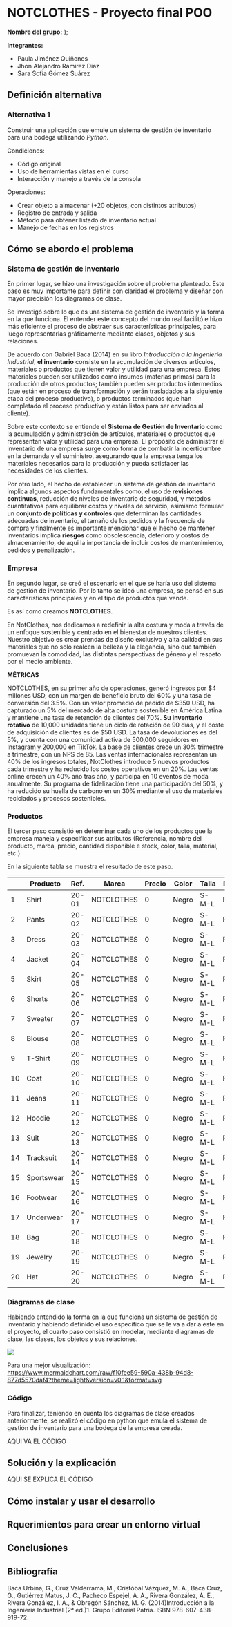 # NOTCLOTHES - Proyecto final POO
**Nombre del grupo:** );

**Integrantes:**
* Paula Jiménez Quiñones
* Jhon Alejandro Ramirez Diaz
* Sara Sofía Gómez Suárez

## Definición alternativa
### Alternativa 1
Construir una aplicación que emule un sistema de gestión de inventario para una bodega utilizando _Python_.

Condiciones:
+ Código original
+ Uso de herramientas vistas en el curso
+ Interacción y manejo a través de la consola
  
Operaciones:
+ Crear objeto a almacenar (+20 objetos, con distintos atributos)
+ Registro de entrada y salida
+ Método para obtener listado de inventario actual
+ Manejo de fechas en los registros
## Cómo se abordo el problema
### Sistema de gestión de inventario
En primer lugar, se hizo una investigación sobre el problema planteado. Este paso es muy importante para definir con claridad el problema y diseñar con mayor precisión los diagramas de clase.

Se investigó sobre lo que es una sistema de gestión de inventario y la forma en la que funciona. El entender este concepto del mundo real facilitó e hizo más eficiente el proceso de abstraer sus características principales, para luego representarlas gráficamente mediante clases, objetos y sus relaciones.


De acuerdo con Gabriel Baca (2014) en su libro _Introducción a la Ingenieria Industrial_, **el inventario** consiste en la acumulación de diversos artículos, materiales o productos que tienen valor y utilidad para una empresa. Estos materiales pueden ser utilizados como insumos (materias primas) para la producción de otros productos; también pueden ser productos intermedios (que están en proceso de transformación y serán trasladados a la siguiente etapa del proceso productivo), o productos terminados (que han completado el proceso productivo y están listos para ser enviados al cliente).

Sobre este contexto se entiende el **Sistema de Gestión de Inventario** como la acumulación y administración de artículos, materiales o productos que representan valor y utilidad para una empresa. El propósito de administrar el inventario de una empresa surge como forma de combatir la incertidumbre en la demanda y el suministro, asegurando que la empresa tenga los materiales necesarios para la producción y pueda satisfacer las necesidades de los clientes.

Por otro lado, el hecho de establecer un sistema de gestión de inventario implica algunos aspectos fundamentales como, el uso de **revisiones continuas**, reducción de niveles de inventario de seguridad, y métodos cuantitativos para equilibrar costos y niveles de servicio, asimismo formular un **conjunto de políticas y controles** que determinan las cantidades adecuadas de inventario, el tamaño de los pedidos y la frecuencia de compra y finalmente es importante mencionar que el hecho de mantener inventarios implica **riesgos** como obsolescencia, deterioro y costos de almacenamiento, de aqui la importancia de incluir costos de mantenimiento, pedidos y penalización.


### Empresa
En segundo lugar, se creó el escenario en el que se haría uso del sistema de gestión de inventario. Por lo tanto se ideó una empresa, se pensó en sus características principales y en el tipo de productos que vende.

Es así como creamos **NOTCLOTHES**.

En NotClothes, nos dedicamos a redefinir la alta costura y moda a través de un enfoque sostenible y centrado en el bienestar de nuestros clientes. Nuestro objetivo es crear prendas de diseño exclusivo y alta calidad en sus materiales que no solo realcen la belleza y la elegancia, sino que también promuevan la comodidad, las distintas perspectivas de género  y el respeto por el medio ambiente.

**MÉTRICAS** 

NOTCLOTHES, en su primer año de operaciones, generó ingresos por $4  millones USD, con un margen de beneficio bruto del 60% y una tasa de conversión del 3.5%. Con un valor promedio de pedido de $350 USD, ha capturado un 5% del mercado de alta costura sostenible en América Latina y mantiene una tasa de retención de clientes del 70%. **Su inventario rotativo** de 10,000 unidades tiene un ciclo de rotación de 90 días, y el coste de adquisición de clientes es de $50 USD. La tasa de devoluciones es del 5%, y cuenta con una comunidad activa de 500,000 seguidores en Instagram y 200,000 en TikTok. La base de clientes crece un 30% trimestre a trimestre, con un NPS de 85. Las ventas internacionales representan un 40% de los ingresos totales, NotClothes introduce 5 nuevos productos cada trimestre y ha reducido los costos operativos en un 20%. Las ventas online crecen un 40% año tras año, y participa en 10 eventos de moda anualmente. Su programa de fidelización tiene una participación del 50%, y ha reducido su huella de carbono en un 30% mediante el uso de materiales reciclados y procesos sostenibles.

### Productos
El tercer paso consistió en determinar cada uno de los productos que la empresa maneja y especificar sus atributos (Referencia, nombre del producto, marca, precio, cantidad disponible e stock, color, talla, material, etc.)

En la siguiente tabla se muestra el resultado de este paso.

||Producto|Ref.|Marca|Precio|Color|Talla|Material|
|---|-----------------|------|---------|---------|--------|------|--------|
|1|Shirt|20-01|NOTCLOTHES|0|Negro|S-M-L|Poliéster|
|2|Pants|20-02|NOTCLOTHES|0|Negro|S-M-L|Poliéster|
|3|Dress|20-03|NOTCLOTHES|0|Negro|S-M-L|Poliéster|
|4|Jacket|20-04|NOTCLOTHES|0|Negro|S-M-L|Poliéster|
|5|Skirt|20-05|NOTCLOTHES|0|Negro|S-M-L|Poliéster|
|6|Shorts|20-06|NOTCLOTHES|0|Negro|S-M-L|Poliéster|
|7|Sweater|20-07|NOTCLOTHES|0|Negro|S-M-L|Poliéster|
|8|Blouse|20-08|NOTCLOTHES|0|Negro|S-M-L|Poliéster|
|9|T-Shirt|20-09|NOTCLOTHES|0|Negro|S-M-L|Poliéster|
|10|Coat|20-10|NOTCLOTHES|0|Negro|S-M-L|Poliéster|
|11|Jeans|20-11|NOTCLOTHES|0|Negro|S-M-L|Poliéster|
|12|Hoodie|20-12|NOTCLOTHES|0|Negro|S-M-L|Poliéster|
|13|Suit|20-13|NOTCLOTHES|0|Negro|S-M-L|Poliéster|
|14|Tracksuit|20-14|NOTCLOTHES|0|Negro|S-M-L|Poliéster|
|15|Sportswear|20-15|NOTCLOTHES|0|Negro|S-M-L|Poliéster|
|16|Footwear|20-16|NOTCLOTHES|0|Negro|S-M-L|Poliéster|
|17|Underwear|20-17|NOTCLOTHES|0|Negro|S-M-L|Poliéster|
|18|Bag|20-18|NOTCLOTHES|0|Negro|S-M-L|Poliéster|
|19|Jewelry|20-19|NOTCLOTHES|0|Negro|S-M-L|Poliéster|
|20|Hat|20-20|NOTCLOTHES|0|Negro|S-M-L|Poliéster|

### Diagramas de clase
Habiendo entendido la forma en la que funciona un sistema de gestión de inventario y habiendo definido el uso específico que se le va a dar a este en el proyecto, el cuarto paso consistió en modelar, mediante diagramas de clase, las clases, los objetos y sus relaciones.

[![](https://mermaid.ink/img/pako:eNqlVtuO2jAQ_ZUoT61YfgBVlRbQLkLtijas-sLLNBnAwomR4-yKpvvv9QVyIeM1q_LEzInPmbFnPK7jVGQYT-KUQ1nOGewk5Jsi0r-VFFmVqujL3_E4SvZMKsK_gkKVhH8usaT8S0gPSBElB1og2QtJKiSvCAolgUy5qEokgLXNIiKQmQDSv0QoKPGFEBmjJJKKkURrqRMvNUitOZoUdTpUMg9CKA_0XGQoPdgUdmQ6r8jliUoIdGTObyvhgtbOF0Xjn7hFiUWK0Xj8NWKFapAnyJ2zVLJxTiUU2cC7kuxMsOUCWopEifTwo9LFxNRpIDATXMgBV8L-DGW_m5pgwK-B0Qx4WnGNzlmZiqpQnz73Yxg9HzMN20g01tEfPaKaowLGSw00pG_d7bKV1W5WwhFf8BsWu70axPjAhj6dIge5Ph2blKKuvKVvY-h_0gvENmQbyC9gperSdrb8xAdeo2UZevlSOrbBWx1revJN9nAkleyi0M66G6NVcjaVkqFc3hs0GL29bTrHZUxP9N4dtOdy6J2LrzZMf__XmViKoI67EW-swidMD960HFNI0F20dZCSqngj49aHVNZXvfVRlfVV89AqZgLUnXaEq3po2zHSnAYPFpkdHrccuydwuz4Ut5tErYqxSZGVeK9vHE24b_QE69SXtj6SkPk-KNFMypqi692KzafBzmgmbEt6nyr2oqeNtweaNcGQLzO6Hs6m7hjTTYykmqmoC0dQrJn6rVrjIg_D1t1vPY19mTbLg9r6VdGqasPHqKEbusO-RToXu3OQOTxiXipRoHdAnhcHVRfdLteGl3ABZFXFd3GOMgeW6TezZdrEao85buKJ_pvhFiquNvGmMJ9CpURyKtJ4omSFd3FlnxjnV7Zzvv0DH0d9QQ?type=png)](https://mermaid.live/edit#pako:eNqlVtuO2jAQ_ZUoT61YfgBVlRbQLkLtijas-sLLNBnAwomR4-yKpvvv9QVyIeM1q_LEzInPmbFnPK7jVGQYT-KUQ1nOGewk5Jsi0r-VFFmVqujL3_E4SvZMKsK_gkKVhH8usaT8S0gPSBElB1og2QtJKiSvCAolgUy5qEokgLXNIiKQmQDSv0QoKPGFEBmjJJKKkURrqRMvNUitOZoUdTpUMg9CKA_0XGQoPdgUdmQ6r8jliUoIdGTObyvhgtbOF0Xjn7hFiUWK0Xj8NWKFapAnyJ2zVLJxTiUU2cC7kuxMsOUCWopEifTwo9LFxNRpIDATXMgBV8L-DGW_m5pgwK-B0Qx4WnGNzlmZiqpQnz73Yxg9HzMN20g01tEfPaKaowLGSw00pG_d7bKV1W5WwhFf8BsWu70axPjAhj6dIge5Ph2blKKuvKVvY-h_0gvENmQbyC9gperSdrb8xAdeo2UZevlSOrbBWx1revJN9nAkleyi0M66G6NVcjaVkqFc3hs0GL29bTrHZUxP9N4dtOdy6J2LrzZMf__XmViKoI67EW-swidMD960HFNI0F20dZCSqngj49aHVNZXvfVRlfVV89AqZgLUnXaEq3po2zHSnAYPFpkdHrccuydwuz4Ut5tErYqxSZGVeK9vHE24b_QE69SXtj6SkPk-KNFMypqi692KzafBzmgmbEt6nyr2oqeNtweaNcGQLzO6Hs6m7hjTTYykmqmoC0dQrJn6rVrjIg_D1t1vPY19mTbLg9r6VdGqasPHqKEbusO-RToXu3OQOTxiXipRoHdAnhcHVRfdLteGl3ABZFXFd3GOMgeW6TezZdrEao85buKJ_pvhFiquNvGmMJ9CpURyKtJ4omSFd3FlnxjnV7Zzvv0DH0d9QQ)

Para una mejor visualización: https://www.mermaidchart.com/raw/f10fee59-590a-438b-94d8-877d5570daf4?theme=light&version=v0.1&format=svg

### Código
Para finalizar, teniendo en cuenta los diagramas de clase creados anteriormente, se realizó el código en python que emula el sistema de gestión de inventario para una bodega de la empresa creada.

AQUI VA EL CÓDIGO
## Solución y la explicación
AQUI SE EXPLICA EL CÓDIGO
## Cómo instalar y usar el desarrollo
## Rquerimientos para crear un entorno virtual
## Conclusiones
## Bibliografía
Baca Urbina, G., Cruz Valderrama, M., Cristóbal Vázquez, M. A., Baca Cruz, G., Gutiérrez Matus, J. C., Pacheco Espejel, A. A., Rivera González, Á. E., Rivera González, I. A., & Obregón Sánchez, M. G. (2014)Introducción a la Ingeniería Industrial (2ª ed.)1. Grupo Editorial Patria. ISBN 978-607-438-919-72.
